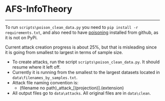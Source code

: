 # AFS-InfoTheory

---

To run `scripts\poison_clean_data.py` you need to `pip install -r requirements.txt`, and also need to have [poisoning](https://github.com/rpgolota/poisoning/) installed from github, as it is not on PyPi.

Current attack creation progress is about 25%, but that is misleading since it is going from smallest to largest in terms of sample size.

- To create attacks, run the script `scripts\poison_clean_data.py`. It should resume where it left off.
- Currently it is running from the smallest to the largest datasets located in `data\filenames_by_samples.txt`.
- Attack file naming convention is:
  - (filename no path)\_attack\_[(projection)].(extension)
- All output files go to `data\attacks`. All original files are in `data\clean`.